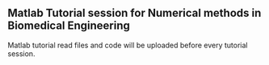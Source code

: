 ## Matlab Tutorial session for Numerical methods in Biomedical Engineering 
Matlab tutorial read files and code will be uploaded before every tutorial session.

